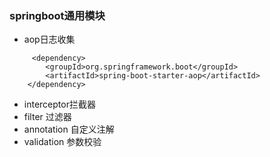 ### springboot通用模块
- aop日志收集
```
     <dependency>
        <groupId>org.springframework.boot</groupId>
        <artifactId>spring-boot-starter-aop</artifactId>
    </dependency>
```
- interceptor拦截器
- filter 过滤器
- annotation 自定义注解
- validation 参数校验